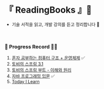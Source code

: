 # 『 ReadingBooks 』🧌

- 기술 서적을 읽고, 개발 강의를 듣고 정리합니다 📖

<br/>

### 📍 Progress Record 🤸‍♀

1. [혼자 공부하는 컴퓨터 구조 + 운영체제](https://github.com/yunji1201/ReadingBooks/blob/main/computer/README.md) ✅
2. [토비의 스프링 3.1](https://github.com/yunji1201/ReadingBooks/blob/main/spring/README.md)
3. [토비의 스프링 부트 - 이해와 원리](https://github.com/yunji1201/ReadingBooks/blob/main/toby/README.md)
4. [자바 프로그래밍 입문](https://github.com/yunji1201/ReadingBooks/tree/main/java) ✅
5. [Today I Learn](https://github.com/yunji1201/ReadingBooks/tree/main/TIL) 
